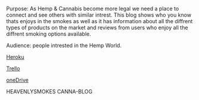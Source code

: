Purpose: As Hemp & Cannabis become more legal we need a place to connect and see others with similar intrest. This blog shows who you know thats enjoys in the smokes as well as it has information about all the diffrent types of products on the market and reviews from users who enjoy all the diffrent smoking options available. 

Audience: people intrested in the Hemp World. 

[Heroku]()

[Trello](https://trello.com/b/XwyRAQDC/cannacabniet)
 
[oneDrive]()

HEAVENLYSMOKES CANNA-BLOG

